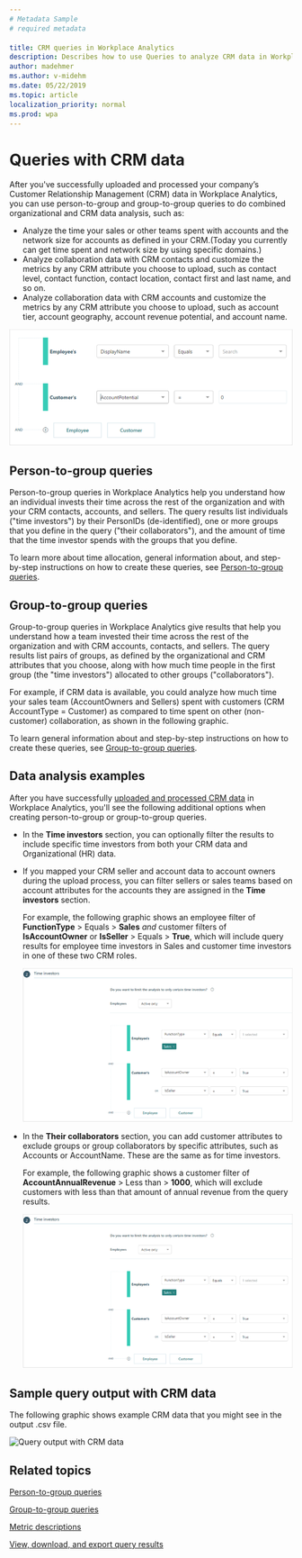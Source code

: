 ```yaml
---
# Metadata Sample
# required metadata

title: CRM queries in Workplace Analytics 
description: Describes how to use Queries to analyze CRM data in Workplace Analytics 
author: madehmer
ms.author: v-midehm
ms.date: 05/22/2019
ms.topic: article
localization_priority: normal 
ms.prod: wpa
---
```

# Queries with CRM data

After you've successfully uploaded and processed your company’s Customer Relationship Management (CRM) data in Workplace Analytics, you can use person-to-group and group-to-group queries to do combined organizational and CRM data analysis, such as:

* Analyze the time your sales or other teams spent with accounts and the network size for accounts as defined in your CRM.(Today you currently can get time spent and network size by using specific domains.)
* Analyze collaboration data with CRM contacts and customize the metrics by any CRM attribute you choose to upload, such as contact level, contact function, contact location, contact first and last name, and so on.
* Analyze collaboration data with CRM accounts and customize the metrics by any CRM attribute you choose to upload, such as account tier, account geography, account revenue potential, and account name.


![Customer filter](../Images/WpA/Tutorials/customer-filter.png)

## Person-to-group queries

Person-to-group queries in Workplace Analytics help you understand how an individual invests their time across the rest of the organization and with your CRM contacts, accounts, and sellers. The query results list individuals ("time investors") by their PersonIDs (de-identified), one or more groups that you define in the query ("their collaborators"), and the amount of time that the time investor spends with the groups that you define. 

To learn more about time allocation, general information about, and step-by-step instructions on how to create these queries, see [Person-to-group queries](../Tutorials/person-to-group-queries.md).

## Group-to-group queries

Group-to-group queries in Workplace Analytics give results that help you understand how a team invested their time across the rest of the organization and with CRM accounts, contacts, and sellers. The query results list pairs of groups, as defined by the organizational and CRM attributes that you choose, along with how much time people in the first group (the "time investors") allocated to other groups ("collaborators").

For example, if CRM data is available, you could analyze how much time your sales team (AccountOwners and Sellers) spent with customers (CRM AccountType = Customer) as compared to time spent on other (non-customer) collaboration, as shown in the following graphic.

To learn general information about and step-by-step instructions on how to create these queries, see [Group-to-group queries](../Tutorials/group-to-group-queries.md).

## Data analysis examples

After you have successfully [uploaded and processed CRM data](../setup/crm-data-upload.md) in Workplace Analytics, you'll see the following additional options when creating person-to-group or group-to-group queries. 

* In the **Time investors** section, you can optionally filter the results to include specific time investors from both your CRM data and Organizational (HR) data.

* If you mapped your CRM seller and account data to account owners during the upload process, you can filter sellers or sales teams based on account attributes for the accounts they are assigned in the **Time investors** section.

  For example, the following graphic shows an employee filter of **FunctionType** > Equals > **Sales** *and* customer filters of **IsAccountOwner** or **IsSeller** > Equals > **True**, which will include query results for employee time investors in Sales and customer time investors in one of these two CRM roles.

   ![Group and filter time investors for CRM](../Images/WpA/tutorials/p2g-time-investors-crm.png)

* In the **Their collaborators** section, you can add customer attributes to exclude groups or group collaborators by specific attributes, such as Accounts or AccountName. These are the same as for time investors.

  For example, the following graphic shows a customer filter of **AccountAnnualRevenue** > Less than > **1000**, which will exclude customers with less than that amount of annual revenue from the query results.

   ![Group and filter time investors for CRM](../Images/WpA/tutorials/p2g-time-investors-crm.png)

## Sample query output with CRM data

The following graphic shows example CRM data that you might see in the output .csv file.

   ![Query output with CRM data](../Images/WpA/tutorials/crm-query-output.png)

## Related topics

[Person-to-group queries](../Tutorials/person-to-group-queries.md)

[Group-to-group queries](../Tutorials/group-to-group-queries.md)

[Metric descriptions](../Use/Metric-definitions.md)

[View, download, and export query results](../Use/View-download-and-export-query-results.md)
